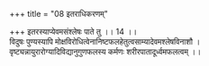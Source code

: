 +++
title = "08 इतराधिकरणम्"

+++
इतरस्याप्येवमसंश्लेषः पाते तु ।। 14 ।।  
विदुषः पुण्यस्यापि मोक्षविरोधित्वेनानिष्टफलहेतुत्वसाम्यादेवमश्लेषविनाशौ । वृष्ट्यन्नायुरारोग्यादिविद्यानुगुणफलस्य कर्मणः शरीरपातादूर्ध्वमफलत्वम् ।।